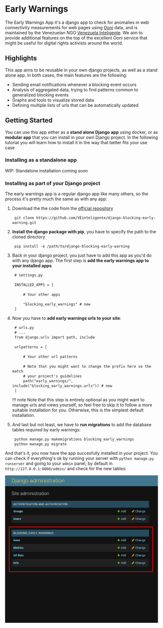 # Early Warnings

The Early Warnings App it's a django app to check for anomalies in web connectivity measurements for 
web pages using [Ooni](https://ooni.org/es/) data, and is maintained by the Venezuelan NGO [Venezuela Inteligente](https://veinteligente.org). 
We aim to provide additional features on the top of the excellent Ooni service that might be useful for digital rights activists around 
the world. 


## Highlights

This app aims to be reusable in your own django projects, as well as a stand alone app. In both cases, the main features are the 
following:

* Sending email notifications whenever a blocking event occurs
* Analysis of aggregated data, trying to find patterns common to generalized blocking events
* Graphs and tools to visualize stored data
* Defining multiple lists of urls that can be automatically updated

## Getting Started

You can use this app either as a **stand alone Django app** using docker, or as **modular app** that you can 
install in your own Django project. In the following tutorial you will learn how to install it in the way that
better fits your use case

### Installing as a standalone app

WIP: Standalone installation coming soon

### Installing as part of your Django project

The early warnings app is a regular django app like many others, so the process it's pretty much the same as with any app:

1. Download the the code from the [official repository](https://github.com)

        git clone https://github.com/VEinteligente/django-blocking-early-warning.git

2. **Install the django package with pip**, you have to specify the path to the cloned directory

        pip install -e /path/to/django-blocking-early-warning

3. Back in your django project, you just have to add this app as you'd do with any django app. The first step is 
**add the early warnings app to your installed apps**

        # settings.py

        INSTALLED_APPS = [

            # Your other apps

            "blocking_early_warnings" # new
        ]

4. Now you have to **add early warnings urls to your site**:

        # urls.py
        # ...
        from django.urls import path, include

        urlpatterns = [
            
            # Your other url patterns

            # Note that you might want to change the prefix here so the match
            # your project's guidelines
            path("early_warnings/", include("blocking_early_warnings.urls")) # new
        ]

    !!! note
        Note that this step is entirely optional as you might want to manage urls and views yourself, 
        so feel free to skip it to follow a more suitable installation for you. Otherwise, this is the simplest
        default installation.

5. And last but not least, we have to **run migrations** to add the database tables required by early warnings:

        python manage.py makemigrations blocking_early_warnings
        python manage.py migrate

And that's it, you now have the app succesfully installed in your project. You can check if everything's ok by 
running your server with `python manage.py runserver` and going to your `admin` panel, by default in `http://127.0.0.1:8000/admin/` 
and check for the new tables:

![Early Warnings Tables](img/admin_tables.png)



